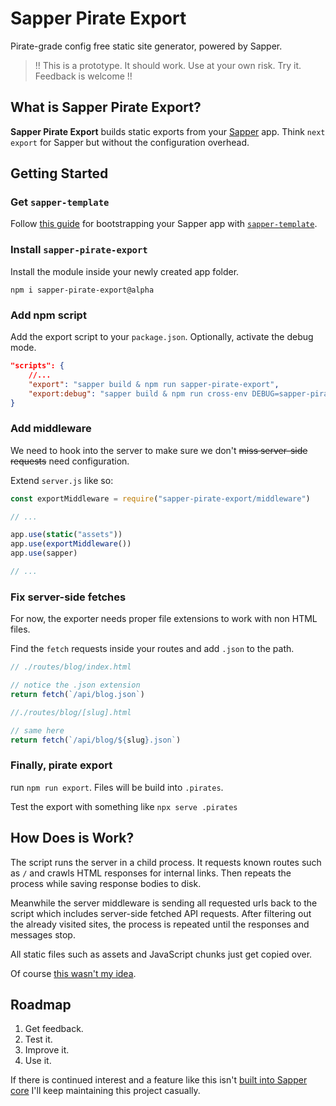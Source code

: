 # Sapper Pirate Export

Pirate-grade config free static site generator, powered by Sapper.

> !! This is a prototype. It should work. Use at your own risk. Try it. Feedback is welcome !!

## What is Sapper Pirate Export?

**Sapper Pirate Export** builds static exports from your [Sapper](https://sapper.svelte.technology/) app. Think `next export` for Sapper but without the configuration overhead.

## Getting Started

### Get `sapper-template`

Follow [this guide](https://github.com/sveltejs/sapper#get-started) for bootstrapping your Sapper app with [`sapper-template`](https://github.com/sveltejs/sapper-template).

### Install `sapper-pirate-export`

Install the module inside your newly created app folder.

```shell
npm i sapper-pirate-export@alpha
```

### Add npm script

Add the export script to your `package.json`. Optionally, activate the debug mode.

```json
"scripts": {
    //...
    "export": "sapper build & npm run sapper-pirate-export",
    "export:debug": "sapper build & npm run cross-env DEBUG=sapper-pirate-export* sapper-pirate-export"
}
```

### Add middleware

We need to hook into the server to make sure we don't ~~miss server-side requests~~ need configuration.

Extend `server.js` like so:

```javascript
const exportMiddleware = require("sapper-pirate-export/middleware")

// ...

app.use(static("assets"))
app.use(exportMiddleware())
app.use(sapper)

// ...
```

### Fix server-side fetches

For now, the exporter needs proper file extensions to work with non HTML files.

Find the `fetch` requests inside your routes and add `.json` to the path.

```javascript
// ./routes/blog/index.html

// notice the .json extension
return fetch(`/api/blog.json`)

//./routes/blog/[slug].html

// same here
return fetch(`/api/blog/${slug}.json`)
```

### Finally, pirate export

run `npm run export`. Files will be build into `.pirates`.

Test the export with something like `npx serve .pirates`

## How Does is Work?

The script runs the server in a child process. It requests known routes such as `/` and crawls HTML responses for internal links. Then repeats the process while saving response bodies to disk.

Meanwhile the server middleware is sending all requested urls back to the script which includes server-side fetched API requests. After filtering out the already visited sites, the process is repeated until the responses and messages stop.

All static files such as assets and JavaScript chunks just get copied over.

Of course [this wasn't my idea](https://github.com/sveltejs/sapper/issues/9).

## Roadmap

1. Get feedback.
2. Test it.
3. Improve it.
4. Use it.

If there is continued interest and a feature like this isn't [built into Sapper core](https://github.com/sveltejs/sapper/issues/9) I'll keep maintaining this project casually.

